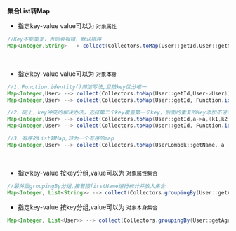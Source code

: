 
<!-- # Stream流转换 -->

**集合List转Map**

- 指定key-value value可以为 `对象属性`

```java
//Key不能重复，否则会报错，默认排序
Map<Integer,String> --> collect(Collectors.toMap(User::getId,User::getName))
```

<br/>

- 指定key-value value可以为 `对象本身`

```java
//1、Function.identity()简洁写法,且按key区分唯一
Map<Integer,User> --> collect(Collectors.toMap(User::getId,User->User))
Map<Integer,User> --> collect(Collectors.toMap(User::getId, Function.identity()))

//2、同上，key冲突的解决办法，选择第二个key覆盖第一个key，后面的重复的Key添加不进去，默认排序
Map<Integer,User> --> collect(Collectors.toMap(User::getId,a->a,(k1,k2)-> k2))
Map<Integer,User> --> collect(Collectors.toMap(User::getId, Function.identity(),(key1,key2)->key2))

//3、有序的List转Map,转为一个有序的map
Map<Integer,User> --> collect(Collectors.toMap(UserLombok::getName, a -> a, (k1, k2) -> k2,LinkedHashMap::new))
```

<br/>

- 指定key-value 按key分组,value可以为 `对象属性集合` 

```java
//最外层groupingBy分组,接着按firstName进行统计并放入集合
Map<Integer, List<String>> --> collect(Collectors.groupingBy(User::getAge,Collectors.mapping(User::getName,Collectors.toList())))
```

- 指定key-value 按key分组,value可以为 `对象本身集合`

```java
Map<Integer, List<User>> --> collect(Collectors.groupingBy(User::getAge))
```

<br/>
